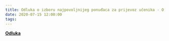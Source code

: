 ```yaml
---
title: Odluka o izboru najpovoljnijeg ponuđaca za prijevoz učenika - O.Š. "Vareš - Majdan"
date: 2020-07-15 12:00:00
tags:
---
```

<b><a href="/uploads/Odluka-o-izboru-najpovoljnijeg-ponudaca-za-prijevoz-ucenika.pdf">Odluka</a></b>
